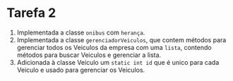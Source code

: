 # Tarefa 2

1) Implementada a classe `onibus` com `herança`.
2) Implementada a classe `gerenciadorVeiculos`, que contem métodos para gerenciar todos os Veiculos da empresa com uma `lista`, contendo métodos para buscar Veiculos e gerenciar a lista.
3) Adicionada à classe Veiculo um `static int id` que é unico para cada Veiculo e usado para gerenciar os Veiculos.
